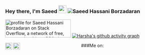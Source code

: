   ### Hey there, I'm Saeed <img src="https://media.giphy.com/media/hvRJCLFzcasrR4ia7z/giphy.gif" width="25px"> <img src="https://komarev.com/ghpvc/?username=realsaeedhassani" alt="Saeed Hassani Borzadaran" /> 

<a href="https://stackoverflow.com/users/9422637/saeed"><img src="https://stackoverflow.com/users/flair/9422637.png" width="208" height="58" alt="profile for Saeed Hassani Borzadaran on Stack Overflow, a network of free, community-driven Q&amp;A sites" title="profile for Saeed Hassani Borzadaran on Stack Exchange, a network of free, community-driven Q&amp;A sites" /></a>
[![Harsha's github activity graph](https://activity-graph.herokuapp.com/graph?username=realsaeedhassani&theme=react-dark)](https://github.com/realsaeedhassani)

<p align="center">
 ###Me on: <a href="https://stackoverflow.com/users/9422637/saeed"> <img align="left" alt="Saeed | Stackoverflow" width="22px"  height="22px" src="https://cdn2.iconfinder.com/data/icons/social-icons-color/512/stackoverflow-128.png" /></a><a href="https://www.linkedin.com/in/realsaeedhassani/"><img align="left" alt="Saeed | LinkedIN" width="22px" height="22px" src="https://raw.githubusercontent.com/peterthehan/peterthehan/master/assets/linkedin.svg" /></a></p>
